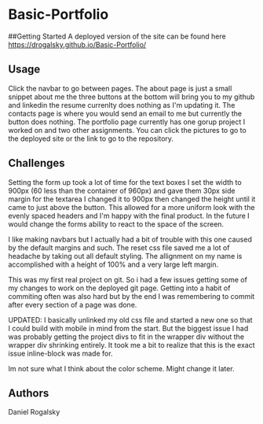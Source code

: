 # Basic-Portfolio

##Getting Started
A deployed version of the site can be found here https://drogalsky.github.io/Basic-Portfolio/

## Usage
Click the navbar to go between pages. The about page is just a small snippet about me the three buttons at the bottom will bring you to my github and linkedin the resume currenlty does nothing as I'm updating it. The contacts page is where you would send an email to me but currently the button does nothing. The portfolio page currently has one gorup project I worked on and two other assignments. You can click the pictures to go to the deployed site or the link to go to the repository.

## Challenges
Setting the form up took a lot of time for the text boxes I set the width to 900px (60 less than the container of 960px) and gave them 30px side margin for the textarea I changed it to 900px then changed the height until it came to just above the button. This allowed for a more uniform look with the evenly spaced headers and I'm happy with the final product. In the future I would change the forms ability to react to the space of the screen.

I like making navbars but I actually had a bit of trouble with this one caused by the default margins and such. The reset css file saved me a lot of headache by taking out all default styling. The allignment on my name is accomplished with a height of 100% and a very large left margin.

This was my first real project on git. So i had a few issues getting some of my changes to work on the deployed git page. Getting into a habit of commiting often was also hard but by the end I was remembering to commit after every section of a page was done.

UPDATED: I basically unlinked my old css file and started a new one so that I could build with mobile in mind from the start. But the biggest issue I had was probably getting the project divs to fit in the wrapper div without the wrapper div shrinking entirely. It took me a bit to realize that this is the exact issue inline-block was made for.

Im not sure what I think about the color scheme. Might change it later.
## Authors
Daniel Rogalsky